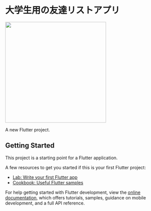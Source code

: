 # 大学生用の友達リストアプリ

<img src="https://github.com/user-attachments/assets/e7a3798d-988d-488a-92f8-74055ce6738f" width="320">


A new Flutter project.

## Getting Started

This project is a starting point for a Flutter application.

A few resources to get you started if this is your first Flutter project:

- [Lab: Write your first Flutter app](https://docs.flutter.dev/get-started/codelab)
- [Cookbook: Useful Flutter samples](https://docs.flutter.dev/cookbook)

For help getting started with Flutter development, view the
[online documentation](https://docs.flutter.dev/), which offers tutorials,
samples, guidance on mobile development, and a full API reference.
